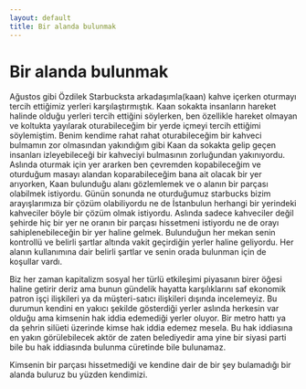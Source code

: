 ```yaml
---
layout: default
title: Bir alanda bulunmak
---
```


# Bir alanda bulunmak
Ağustos gibi Özdilek Starbucksta arkadaşımla(kaan) kahve içerken oturmayı tercih ettiğimiz yerleri karşılaştırmıştık. Kaan sokakta insanların hareket halinde olduğu yerleri tercih ettiğini söylerken, ben özellikle hareket olmayan ve koltukta yayılarak oturabileceğim bir yerde içmeyi tercih ettiğimi söylemiştim.
Benim kendime rahat rahat oturabileceğim bir kahveci bulmamın zor olmasından yakındığım gibi Kaan da sokakta gelip geçen insanları izleyebileceği bir kahveciyi bulmasının zorluğundan yakınıyordu. Aslında oturmak için yer ararken ben çevremden kopabileceğim ve oturduğum masayı alandan koparabileceğim bana ait olacak bir yer arıyorken, Kaan bulunduğu alanı gözlemlemek ve o alanın bir parçası olabilmek istiyordu.
Günün sonunda ne oturduğumuz starbucks bizim arayışlarımıza bir çözüm olabiliyordu ne de İstanbulun herhangi bir yerindeki kahveciler böyle bir çözüm olmak istiyordu. Aslında sadece kahveciler değil şehirde hiç bir yer ne oranın bir parçası hissetmeni istiyordu ne de orayı sahiplenebileceğin bir yer haline gelmek. Bulunduğun her mekan senin kontrollü ve belirli şartlar altında vakit geçirdiğin yerler haline geliyordu. Her alanın kullanımına dair belirli şartlar ve senin orada bulunman için de koşullar vardı.

Biz her zaman kapitalizm sosyal her türlü etkileşimi piyasanın birer öğesi haline getirir deriz ama bunun gündelik hayatta karşılıklarını saf ekonomik patron işçi ilişkileri ya da müşteri-satıcı ilişkileri dışında incelemeyiz. Bu durumun kendini en yakıcı şekilde gösterdiği yerler aslında herkesin var olduğu ama kimsenin hak iddia edemediği yerler oluyor. Bir metro hattı ya da şehrin silüeti üzerinde kimse hak iddia edemez mesela. Bu hak iddiasına en yakın görülebilecek aktör de zaten belediyedir ama yine bir siyasi parti bile bu hak iddiasında bulunma cüretinde bile bulunamaz.

Kimsenin bir parçası hissetmediği ve kendine dair de bir şey bulamadığı bir alanda buluruz bu yüzden kendimizi.

